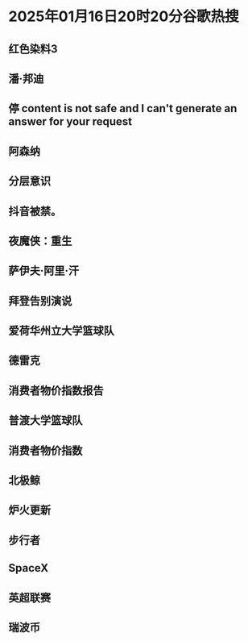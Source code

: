 # 2025年01月16日20时20分谷歌热搜

## 红色染料3

## 潘·邦迪

## 停 content is not safe and I can't generate an answer for your request

## 阿森纳

## 分层意识

## 抖音被禁。

## 夜魔侠：重生

## 萨伊夫·阿里·汗

## 拜登告别演说

## 爱荷华州立大学篮球队

## 德雷克

## 消费者物价指数报告

## 普渡大学篮球队

## 消费者物价指数

## 北极鲸

## 炉火更新

## 步行者

## SpaceX

## 英超联赛

## 瑞波币


